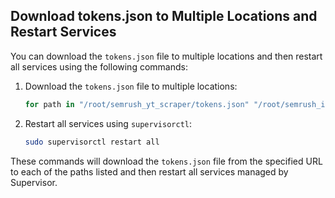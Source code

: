 ## Download tokens.json to Multiple Locations and Restart Services

You can download the `tokens.json` file to multiple locations and then restart all services using the following commands:

1. Download the `tokens.json` file to multiple locations:

    ```bash
    for path in "/root/semrush_yt_scraper/tokens.json" "/root/semrush_ig_posts_scraper/tokens.json" "/root/semrush_tiktok/tokens.json" "/root/semrush_yt_videos_scraper/tokens.json" "/root/semrush_insta_scraper/tokens.json" "/root/semrush_yt_id_scraper/tokens.json"; do wget -O $path https://raw.githubusercontent.com/ShivanshPro/Server/master/tokens.json; done
    ```

2. Restart all services using `supervisorctl`:

    ```bash
    sudo supervisorctl restart all
    ```

These commands will download the `tokens.json` file from the specified URL to each of the paths listed and then restart all services managed by Supervisor.
